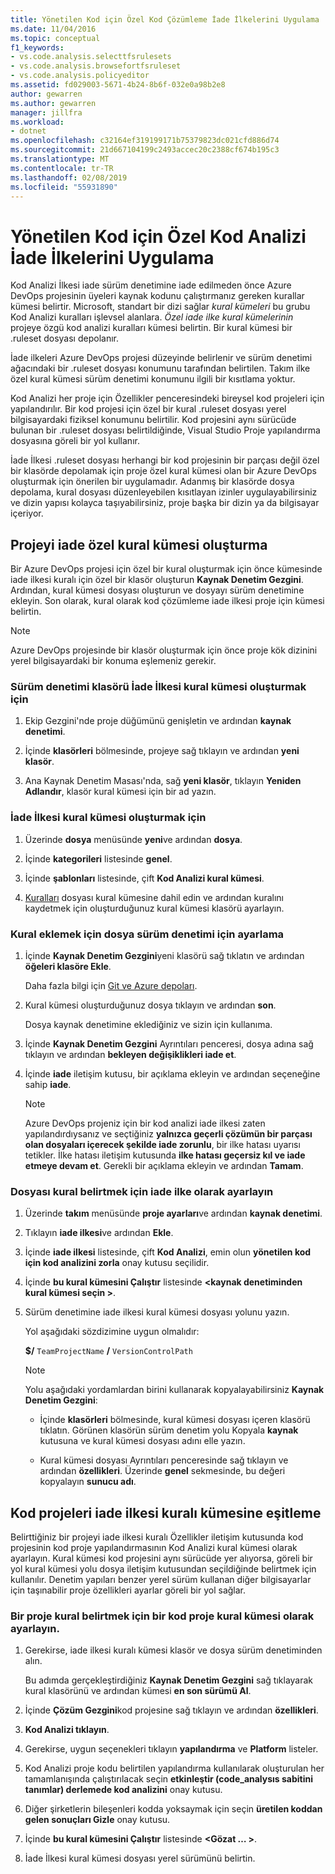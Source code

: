 ```yaml
---
title: Yönetilen Kod için Özel Kod Çözümleme İade İlkelerini Uygulama
ms.date: 11/04/2016
ms.topic: conceptual
f1_keywords:
- vs.code.analysis.selecttfsrulesets
- vs.code.analysis.browsefortfsruleset
- vs.code.analysis.policyeditor
ms.assetid: fd029003-5671-4b24-8b6f-032e0a98b2e8
author: gewarren
ms.author: gewarren
manager: jillfra
ms.workload:
- dotnet
ms.openlocfilehash: c32164ef319199171b75379823dc021cfd886d74
ms.sourcegitcommit: 21d667104199c2493accec20c2388cf674b195c3
ms.translationtype: MT
ms.contentlocale: tr-TR
ms.lasthandoff: 02/08/2019
ms.locfileid: "55931890"
---
```

# <a name="implement-custom-code-analysis-check-in-policies-for-managed-code"></a>Yönetilen Kod için Özel Kod Analizi İade İlkelerini Uygulama

Kod Analizi İlkesi iade sürüm denetimine iade edilmeden önce Azure DevOps projesinin üyeleri kaynak kodunu çalıştırmanız gereken kurallar kümesi belirtir. Microsoft, standart bir dizi sağlar *kural kümeleri* bu grubu Kod Analizi kuralları işlevsel alanlara. *Özel iade ilke kural kümelerinin* projeye özgü kod analizi kuralları kümesi belirtin. Bir kural kümesi bir .ruleset dosyası depolanır.

İade ilkeleri Azure DevOps projesi düzeyinde belirlenir ve sürüm denetimi ağacındaki bir .ruleset dosyası konumunu tarafından belirtilen. Takım ilke özel kural kümesi sürüm denetimi konumunu ilgili bir kısıtlama yoktur.

Kod Analizi her proje için Özellikler penceresindeki bireysel kod projeleri için yapılandırılır. Bir kod projesi için özel bir kural .ruleset dosyası yerel bilgisayardaki fiziksel konumunu belirtilir. Kod projesini aynı sürücüde bulunan bir .ruleset dosyası belirtildiğinde, Visual Studio Proje yapılandırma dosyasına göreli bir yol kullanır.

İade İlkesi .ruleset dosyası herhangi bir kod projesinin bir parçası değil özel bir klasörde depolamak için proje özel kural kümesi olan bir Azure DevOps oluşturmak için önerilen bir uygulamadır. Adanmış bir klasörde dosya depolama, kural dosyası düzenleyebilen kısıtlayan izinler uygulayabilirsiniz ve dizin yapısı kolayca taşıyabilirsiniz, proje başka bir dizin ya da bilgisayar içeriyor.

## <a name="create-the-project-custom-check-in-rule-set"></a>Projeyi iade özel kural kümesi oluşturma

Bir Azure DevOps projesi için özel bir kural oluşturmak için önce kümesinde iade ilkesi kuralı için özel bir klasör oluşturun **Kaynak Denetim Gezgini**. Ardından, kural kümesi dosyası oluşturun ve dosyayı sürüm denetimine ekleyin. Son olarak, kural olarak kod çözümleme iade ilkesi proje için kümesi belirtin.

> [!NOTE]
> Azure DevOps projesinde bir klasör oluşturmak için önce proje kök dizinini yerel bilgisayardaki bir konuma eşlemeniz gerekir.

### <a name="to-create-the-version-control-folder-for-the-check-in-policy-rule-set"></a>Sürüm denetimi klasörü İade İlkesi kural kümesi oluşturmak için

1. Ekip Gezgini'nde proje düğümünü genişletin ve ardından **kaynak denetimi**.

2. İçinde **klasörleri** bölmesinde, projeye sağ tıklayın ve ardından **yeni klasör**.

3. Ana Kaynak Denetim Masası'nda, sağ **yeni klasör**, tıklayın **Yeniden Adlandır**, klasör kural kümesi için bir ad yazın.

### <a name="to-create-the-check-in-policy-rule-set"></a>İade İlkesi kural kümesi oluşturmak için

1. Üzerinde **dosya** menüsünde **yeni**ve ardından **dosya**.

2. İçinde **kategorileri** listesinde **genel**.

3. İçinde **şablonları** listesinde, çift **Kod Analizi kural kümesi**.

4. [Kuralları](../code-quality/how-to-create-a-custom-rule-set.md) dosyası kural kümesine dahil edin ve ardından kuralını kaydetmek için oluşturduğunuz kural kümesi klasörü ayarlayın.

### <a name="to-add-the-rule-set-file-to-version-control"></a>Kural eklemek için dosya sürüm denetimi için ayarlama

1. İçinde **Kaynak Denetim Gezgini**yeni klasörü sağ tıklatın ve ardından **öğeleri klasöre Ekle**.

     Daha fazla bilgi için [Git ve Azure depoları](/azure/devops/repos/git/overview?view=vsts).

2. Kural kümesi oluşturduğunuz dosya tıklayın ve ardından **son**.

     Dosya kaynak denetimine eklediğiniz ve sizin için kullanıma.

3. İçinde **Kaynak Denetim Gezgini** Ayrıntıları penceresi, dosya adına sağ tıklayın ve ardından **bekleyen değişiklikleri iade et**.

4. İçinde **iade** iletişim kutusu, bir açıklama ekleyin ve ardından seçeneğine sahip **iade**.

    > [!NOTE]
    > Azure DevOps projeniz için bir kod analizi iade ilkesi zaten yapılandırdıysanız ve seçtiğiniz **yalnızca geçerli çözümün bir parçası olan dosyaları içerecek şekilde iade zorunlu**, bir ilke hatası uyarısı tetikler. İlke hatası iletişim kutusunda **ilke hatası geçersiz kıl ve iade etmeye devam et**. Gerekli bir açıklama ekleyin ve ardından **Tamam**.

### <a name="to-specify-the-rule-set-file-as-the-check-in-policy"></a>Dosyası kural belirtmek için iade ilke olarak ayarlayın

1. Üzerinde **takım** menüsünde **proje ayarları**ve ardından **kaynak denetimi**.

2. Tıklayın **iade ilkesi**ve ardından **Ekle**.

3. İçinde **iade ilkesi** listesinde, çift **Kod Analizi**, emin olun **yönetilen kod için kod analizini zorla** onay kutusu seçilidir.

4. İçinde **bu kural kümesini Çalıştır** listesinde  **\<kaynak denetiminden kural kümesi seçin >**.

5. Sürüm denetimine iade ilkesi kural kümesi dosyası yolunu yazın.

     Yol aşağıdaki sözdizimine uygun olmalıdır:

     **$/** `TeamProjectName` **/** `VersionControlPath`

    > [!NOTE]
    > Yolu aşağıdaki yordamlardan birini kullanarak kopyalayabilirsiniz **Kaynak Denetim Gezgini**:

    - İçinde **klasörleri** bölmesinde, kural kümesi dosyası içeren klasörü tıklatın. Görünen klasörün sürüm denetim yolu Kopyala **kaynak** kutusuna ve kural kümesi dosyası adını elle yazın.

    - Kural kümesi dosyası Ayrıntıları penceresinde sağ tıklayın ve ardından **özellikleri**. Üzerinde **genel** sekmesinde, bu değeri kopyalayın **sunucu adı**.

## <a name="synchronize-code-projects-to-the-check-in-policy-rule-set"></a>Kod projeleri iade ilkesi kuralı kümesine eşitleme

Belirttiğiniz bir projeyi iade ilkesi kuralı Özellikler iletişim kutusunda kod projesinin kod proje yapılandırmasının Kod Analizi kural kümesi olarak ayarlayın. Kural kümesi kod projesini aynı sürücüde yer alıyorsa, göreli bir yol kural kümesi yolu dosya iletişim kutusundan seçildiğinde belirtmek için kullanılır. Denetim yapıları benzer yerel sürüm kullanan diğer bilgisayarlar için taşınabilir proje özellikleri ayarlar göreli bir yol sağlar.

### <a name="to-specify-a-project-rule-set-as-the-rule-set-of-a-code-project"></a>Bir proje kural belirtmek için bir kod proje kural kümesi olarak ayarlayın.

1. Gerekirse, iade ilkesi kuralı kümesi klasör ve dosya sürüm denetiminden alın.

   Bu adımda gerçekleştirdiğiniz **Kaynak Denetim Gezgini** sağ tıklayarak kural klasörünü ve ardından kümesi **en son sürümü Al**.

2. İçinde **Çözüm Gezgini**kod projesine sağ tıklayın ve ardından **özellikleri**.

3. **Kod Analizi tıklayın**.

4. Gerekirse, uygun seçenekleri tıklayın **yapılandırma** ve **Platform** listeler.

5. Kod Analizi proje kodu belirtilen yapılandırma kullanılarak oluşturulan her tamamlanışında çalıştırılacak seçin **etkinleştir (code_analysıs sabitini tanımlar) derlemede kod analizini** onay kutusu.

6. Diğer şirketlerin bileşenleri kodda yoksaymak için seçin **üretilen koddan gelen sonuçları Gizle** onay kutusu.

7. İçinde **bu kural kümesini Çalıştır** listesinde  **\<Gözat … >**.

8. İade İlkesi kural kümesi dosyası yerel sürümünü belirtin.